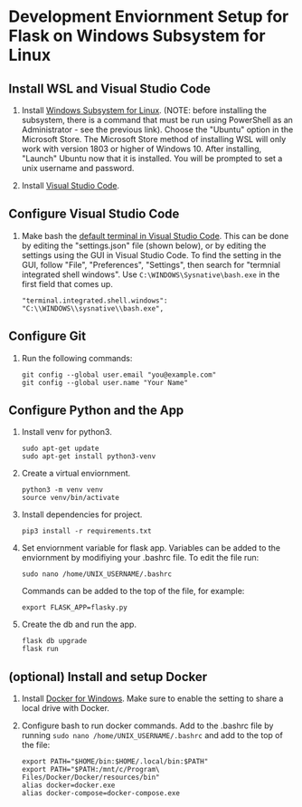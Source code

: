 # Development Enviornment Setup for Flask on Windows Subsystem for Linux

## Install WSL and Visual Studio Code

1. Install [Windows Subsystem for Linux](https://docs.microsoft.com/en-us/windows/wsl/install-win10). (NOTE: before installing the subsystem, there is a command that must be run using PowerShell as an Administrator - see the previous link). Choose the "Ubuntu" option in the Microsoft Store. The Microsoft Store method of installing WSL will only work with version 1803 or higher of Windows 10. After installing, "Launch" Ubuntu now that it is installed. You will be prompted to set a unix username and password. 

2. Install [Visual Studio Code](https://code.visualstudio.com/).

## Configure Visual Studio Code

1. Make bash the [default terminal in Visual Studio Code](https://code.visualstudio.com/docs/editor/integrated-terminal#_configuration). This can be done by editing the "settings.json" file (shown below), or by editing the settings using the GUI in Visual Studio Code. To find the setting in the GUI, follow "File", "Preferences", "Settings", then search for "termnial integrated shell windows". Use `C:\WINDOWS\Sysnative\bash.exe` in the first field that comes up.

    ```
    "terminal.integrated.shell.windows": "C:\\WINDOWS\\sysnative\\bash.exe",
    ```

## Configure Git

1. Run the following commands:

    ```
    git config --global user.email "you@example.com"
    git config --global user.name "Your Name"
    ```

## Configure Python and the App

1. Install venv for python3.

    ```
    sudo apt-get update
    sudo apt-get install python3-venv
    ```

2. Create a virtual enviornment.

    ```
    python3 -m venv venv
    source venv/bin/activate
    ```

3. Install dependencies for project.

    ```
    pip3 install -r requirements.txt
    ```

4. Set enviornment variable for flask app. Variables can be added to the enviornment by modifiying your .bashrc file. To edit the file run:

    ```
    sudo nano /home/UNIX_USERNAME/.bashrc
    ```

    Commands can be added to the top of the file, for example:

    ```
    export FLASK_APP=flasky.py
    ```

5. Create the db and run the app.

    ```
    flask db upgrade
    flask run
    ```

## (optional) Install and setup Docker

1. Install [Docker for Windows](https://docs.docker.com/docker-for-windows/install/). Make sure to enable the setting to share a local drive with Docker.

2. Configure bash to run docker commands. Add to the .bashrc file by running `sudo nano /home/UNIX_USERNAME/.bashrc` and add to the top of the file:

     ```
    export PATH="$HOME/bin:$HOME/.local/bin:$PATH"
    export PATH="$PATH:/mnt/c/Program\ Files/Docker/Docker/resources/bin"
    alias docker=docker.exe
    alias docker-compose=docker-compose.exe
    ```